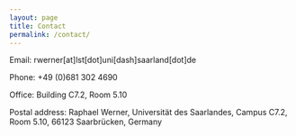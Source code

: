 ```yaml
---
layout: page
title: Contact
permalink: /contact/
---
```

Email: rwerner[at]lst[dot]uni[dash]saarland[dot]de

Phone: +49 (0)681 302 4690

Office: Building C7.2, Room 5.10

Postal address: Raphael Werner, Universität des Saarlandes, Campus C7.2, Room 5.10, 66123 Saarbrücken, Germany
